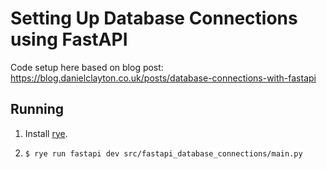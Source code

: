 # Setting Up Database Connections using FastAPI

Code setup here based on blog post: https://blog.danielclayton.co.uk/posts/database-connections-with-fastapi

## Running 

1. Install [rye](https://rye.astral.sh/).

2. `$ rye run fastapi dev src/fastapi_database_connections/main.py`
